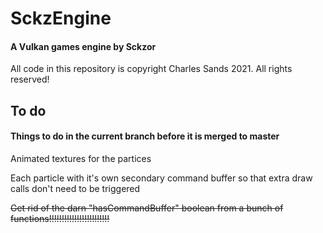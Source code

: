 # SckzEngine

#### A Vulkan games engine by Sckzor

All code in this repository is copyright Charles Sands 2021. All rights reserved!

## To do

#### Things to do in the current branch before it is merged to master

Animated textures for the partices

Each particle with it's own secondary command buffer so that extra draw calls don't need to be triggered

~~Get rid of the darn "hasCommandBuffer" boolean from a bunch of functions!!!!!!!!!!!!!!!!!!!!!!!!~~
